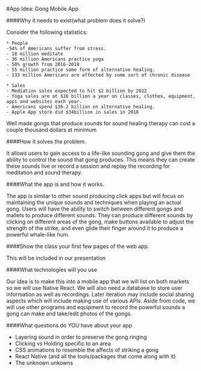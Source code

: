 #App Idea: Gong Mobile App

####Why it needs to exist(what problem does it solve?)

Consider the following statistics:

```
* People
-54% of Americans suffer from stress.
- 18 million meditate
- 36 million Americans practice yoga
- 50% growth from 2016-2018
- 55 million practice some form of alternative healing.
- 133 million Americans are affected by some sort of chronic disease 

* Sales
- Mediation sales expected to hit $2 billion by 2022
- Yoga sales are at $16 billion a year on classes, clothes, equipment, apps and websites each year.
- Americans spend $30.2 billion on alternative healing.
- Apple App store did $34billion in sales in 2018
```

Well made gongs that produce sounds for sound healing therapy can cost a couple thousand dollars at minimum

####How it solves the problem.

It allows users to gain access to a life-like sounding gong and give them the ability to control the sound that gong produces. This means they can create these sounds live or record a session and replay the recording for meditation and sound therapy. 

####What the app is and how it works.

The app is similar to other sound producing click apps but will focus on maintaining the unique sounds and techniques when playing an actual gong. Users will have the ability to switch between different gongs and mallets to produce different sounds. They can produce different sounds by clicking on different areas of the gong, make buttons available to adjust the strength of the strike, and even glide their finger around it to produce a powerful whale-like hum.

####Show the class your first few pages of the web app.

This will be included in our presentation

####What technologies will you use

Our idea is to make this into a mobile app that we will list on both markets so we will use Native React. We will also need a database to store user information as well as recordings. Later iteration may include social sharing aspects which will include making use of various APIs. Aside from code, we will use other programs and equipment to record the powerful sounds a gong can make and take/edit photos of the gongs. 

####What questions do YOU have about your app

- Layering sound in order to preserve the gong ringing
- Clicking vs Holding specific to an area
- CSS animations to resemble the affects of striking a gong
- React Native (and all the tools/packages that come along with it)
- The unknown unkowns